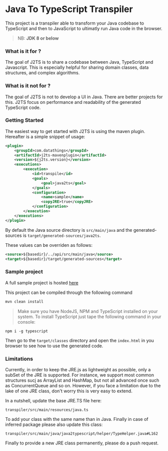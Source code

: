 # Java To TypeScript Transpiler

This project is a transpiler able to transform your Java codebase to TypeScript and then to JavaScript to ultimatly run Java code in the browser.

> NB: **JDK 8 or below**

### What is it for ?

The goal of J2TS is to share a codebase between Java, TypeScript and Javascript.
This is especially helpful for sharing domain classes, data structures, and complex algorithms.

### What is it not for ?

The goal of J2TS is not to develop a UI in Java. There are better projects for this.
J2TS focus on performance and readability of the generated TypeScript code.

### Getting Started

The easiest way to get started with J2TS is using the maven plugin.
Hereafter is a simple snippet of usage:

```xml
<plugin>
    <groupId>com.datathings</groupId>
    <artifactId>j2ts-mavenplugin</artifactId>
    <version>${j2ts.version}</version>
    <executions>
        <execution>
            <id>transpile</id>
            <goals>
                <goal>java2ts</goal>
            </goals>
            <configuration>
                <name>sample</name>
                <copyJRE>true</copyJRE>
            </configuration>
        </execution>
    </executions>
</plugin>
```

By default the Java source directory is ```src/main/java``` and the generated-sources is ```target/generated-sources/java2ts```.

These values can be overriden as follows:

```xml
<source>${basedir}/../api/src/main/java</source>
<target>${basedir}/target/generated-sources</target>
```

### Sample project

A full sample project is hosted [here](https://github.com/datathings/java2typescript/raw/master/sample.zip)

This project can be compiled through the following command
```sh
mvn clean install
```

> Make sure you have NodeJS, NPM and TypeScript installed on your system. To install TypeScript just tape the following command in your console:

```
npm i -g typescript
```

Then go to the ```target/classes``` directory and open the ```index.html``` in you browser to see how to use the generated code.

### Limitations

Currently, in order to keep the JRE.js as lightweight as possible, only a subSet of the JRE is supported.
For instance, we support most common structures sucj as ArrayList and HashMap, but not all advanced once such as ConcurrentQueue and so on.
However, if you face a limitation due to the lake of one JRE class, don't worry this is very easy to extend.

In a nutshell, update the base JRE.TS file here: 
```
transpiler/src/main/resources/java.ts
```

To add your class with the same name than in Java.
Finally in case of inferred package please also update this class:

```
transpiler/src/main/java/java2typescript/helper/TypeHelper.java#L162
```

Finally to provide a new JRE class permanently, please do a push request.
